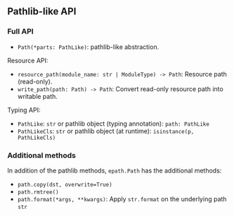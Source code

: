 ## Pathlib-like API

### Full API

*   `Path(*parts: PathLike)`: pathlib-like abstraction.

Resource API:

*   `resource_path(module_name: str | ModuleType) -> Path`: Resource path
    (read-only).
*   `write_path(path: Path) -> Path`: Convert read-only resource path into
    writable path.

Typing API:

*   `PathLike`: `str` or pathlib object (typing annotation): `path: PathLike`
*   `PathLikeCls`: `str` or pathlib object (at runtime): `isinstance(p,
    PathLikeCls)`

### Additional methods

In addition of the pathlib methods, `epath.Path` has the additional methods:

*   `path.copy(dst, overwrite=True)`
*   `path.rmtree()`
*   `path.format(*args, **kwargs)`: Apply `str.format` on the underlying path
    `str`
